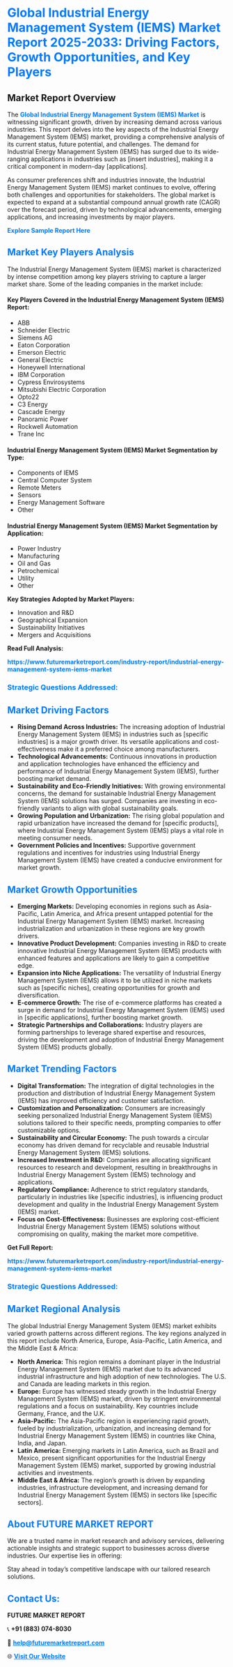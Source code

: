 <h1 style="color: #007BFF;">Global Industrial Energy Management System (IEMS) Market Report 2025-2033: Driving Factors, Growth Opportunities, and Key Players</h1>

<section id="overview">
<h2>Market Report Overview</h2>
<p>The <a href="https://www.futuremarketreport.com/industry-report/industrial-energy-management-system-iems-market" style="color: #007BFF; text-decoration: none;"><strong>Global Industrial Energy Management System (IEMS) Market</strong></a> is witnessing significant growth, driven by increasing demand across various industries. This report delves into the key aspects of the Industrial Energy Management System (IEMS) market, providing a comprehensive analysis of its current status, future potential, and challenges. The demand for Industrial Energy Management System (IEMS) has surged due to its wide-ranging applications in industries such as [insert industries], making it a critical component in modern-day [applications].</p>
<p>As consumer preferences shift and industries innovate, the Industrial Energy Management System (IEMS) market continues to evolve, offering both challenges and opportunities for stakeholders. The global market is expected to expand at a substantial compound annual growth rate (CAGR) over the forecast period, driven by technological advancements, emerging applications, and increasing investments by major players.</p>
</section>

<section id="overview">
<p><a href="https://www.futuremarketreport.com/request-sample/reportId=101761" style="color: #007BFF; text-decoration: none;"><strong>Explore Sample Report Here</strong></a></p>
</section>

<section id="key-players">
<h2 style="color: #007BFF;">Market Key Players Analysis</h2>
<p>The Industrial Energy Management System (IEMS) market is characterized by intense competition among key players striving to capture a larger market share. Some of the leading companies in the market include:</p>
<h4>Key Players Covered in the Industrial Energy Management System (IEMS) Report:</h4>
<ul><li>ABB</li><li>Schneider Electric</li><li>Siemens AG</li><li>Eaton Corporation</li><li>Emerson Electric</li><li>General Electric</li><li>Honeywell International</li><li>IBM Corporation</li><li>Cypress Envirosystems</li><li>Mitsubishi Electric Corporation</li><li>Opto22</li><li>C3 Energy</li><li>Cascade Energy</li><li>Panoramic Power</li><li>Rockwell Automation</li><li>Trane Inc</li></ul>
<h4>Industrial Energy Management System (IEMS) Market Segmentation by Type:</h4>
<ul><li>Components of IEMS</li><li>Central Computer System</li><li>Remote Meters</li><li>Sensors</li><li>Energy Management Software</li><li>Other</li></ul>

<h4>Industrial Energy Management System (IEMS) Market Segmentation by Application:</h4>
<ul><li>Power Industry</li><li>Manufacturing</li><li>Oil and Gas</li><li>Petrochemical</li><li>Utility</li><li>Other</li></ul>
<p><strong>Key Strategies Adopted by Market Players:</strong></p>
<ul>
<li>Innovation and R&D</li>
<li>Geographical Expansion</li>
<li>Sustainability Initiatives</li>
<li>Mergers and Acquisitions</li>
</ul>
</section>

<section>
<p><strong>Read Full Analysis: </strong></p><a href="https://www.futuremarketreport.com/industry-report/industrial-energy-management-system-iems-market" style="color: #007BFF; text-decoration: none;"><strong>https://www.futuremarketreport.com/industry-report/industrial-energy-management-system-iems-market</strong></a>
<h3 style="color: #007BFF;">Strategic Questions Addressed:</h3>
</section>

<section id="driving-factors">
<h2 style="color: #007BFF;">Market Driving Factors</h2>
<ul>
<li><strong>Rising Demand Across Industries:</strong> The increasing adoption of Industrial Energy Management System (IEMS) in industries such as [specific industries] is a major growth driver. Its versatile applications and cost-effectiveness make it a preferred choice among manufacturers.</li>
<li><strong>Technological Advancements:</strong> Continuous innovations in production and application technologies have enhanced the efficiency and performance of Industrial Energy Management System (IEMS), further boosting market demand.</li>
<li><strong>Sustainability and Eco-Friendly Initiatives:</strong> With growing environmental concerns, the demand for sustainable Industrial Energy Management System (IEMS) solutions has surged. Companies are investing in eco-friendly variants to align with global sustainability goals.</li>
<li><strong>Growing Population and Urbanization:</strong> The rising global population and rapid urbanization have increased the demand for [specific products], where Industrial Energy Management System (IEMS) plays a vital role in meeting consumer needs.</li>
<li><strong>Government Policies and Incentives:</strong> Supportive government regulations and incentives for industries using Industrial Energy Management System (IEMS) have created a conducive environment for market growth.</li>
</ul>
</section>

<section id="growth-opportunities">
<h2 style="color: #007BFF;">Market Growth Opportunities</h2>
<ul>
<li><strong>Emerging Markets:</strong> Developing economies in regions such as Asia-Pacific, Latin America, and Africa present untapped potential for the Industrial Energy Management System (IEMS) market. Increasing industrialization and urbanization in these regions are key growth drivers.</li>
<li><strong>Innovative Product Development:</strong> Companies investing in R&D to create innovative Industrial Energy Management System (IEMS) products with enhanced features and applications are likely to gain a competitive edge.</li>
<li><strong>Expansion into Niche Applications:</strong> The versatility of Industrial Energy Management System (IEMS) allows it to be utilized in niche markets such as [specific niches], creating opportunities for growth and diversification.</li>
<li><strong>E-commerce Growth:</strong> The rise of e-commerce platforms has created a surge in demand for Industrial Energy Management System (IEMS) used in [specific applications], further boosting market growth.</li>
<li><strong>Strategic Partnerships and Collaborations:</strong> Industry players are forming partnerships to leverage shared expertise and resources, driving the development and adoption of Industrial Energy Management System (IEMS) products globally.</li>
</ul>
</section>

<section id="trending-factors">
<h2 style="color: #007BFF;">Market Trending Factors</h2>
<ul>
<li><strong>Digital Transformation:</strong> The integration of digital technologies in the production and distribution of Industrial Energy Management System (IEMS) has improved efficiency and customer satisfaction.</li>
<li><strong>Customization and Personalization:</strong> Consumers are increasingly seeking personalized Industrial Energy Management System (IEMS) solutions tailored to their specific needs, prompting companies to offer customizable options.</li>
<li><strong>Sustainability and Circular Economy:</strong> The push towards a circular economy has driven demand for recyclable and reusable Industrial Energy Management System (IEMS) solutions.</li>
<li><strong>Increased Investment in R&D:</strong> Companies are allocating significant resources to research and development, resulting in breakthroughs in Industrial Energy Management System (IEMS) technology and applications.</li>
<li><strong>Regulatory Compliance:</strong> Adherence to strict regulatory standards, particularly in industries like [specific industries], is influencing product development and quality in the Industrial Energy Management System (IEMS) market.</li>
<li><strong>Focus on Cost-Effectiveness:</strong> Businesses are exploring cost-efficient Industrial Energy Management System (IEMS) solutions without compromising on quality, making the market more competitive.</li>
</ul>
</section>

<section>
<p><strong>Get Full Report: </strong></p><a href="https://www.futuremarketreport.com/industry-report/industrial-energy-management-system-iems-market" style="color: #007BFF; text-decoration: none;"><strong>https://www.futuremarketreport.com/industry-report/industrial-energy-management-system-iems-market</strong></a>
<h3 style="color: #007BFF;">Strategic Questions Addressed:</h3>
</section>


<section id="regional-analysis">
<h2 style="color: #007BFF;">Market Regional Analysis</h2>
<p>The global Industrial Energy Management System (IEMS) market exhibits varied growth patterns across different regions. The key regions analyzed in this report include North America, Europe, Asia-Pacific, Latin America, and the Middle East & Africa:</p>
<ul>
<li><strong>North America:</strong> This region remains a dominant player in the Industrial Energy Management System (IEMS) market due to its advanced industrial infrastructure and high adoption of new technologies. The U.S. and Canada are leading markets in this region.</li>
<li><strong>Europe:</strong> Europe has witnessed steady growth in the Industrial Energy Management System (IEMS) market, driven by stringent environmental regulations and a focus on sustainability. Key countries include Germany, France, and the U.K.</li>
<li><strong>Asia-Pacific:</strong> The Asia-Pacific region is experiencing rapid growth, fueled by industrialization, urbanization, and increasing demand for Industrial Energy Management System (IEMS) in countries like China, India, and Japan.</li>
<li><strong>Latin America:</strong> Emerging markets in Latin America, such as Brazil and Mexico, present significant opportunities for the Industrial Energy Management System (IEMS) market, supported by growing industrial activities and investments.</li>
<li><strong>Middle East & Africa:</strong> The region’s growth is driven by expanding industries, infrastructure development, and increasing demand for Industrial Energy Management System (IEMS) in sectors like [specific sectors].</li>
</ul>
</section>

<footer>
<h2 style="color: #007BFF;">About FUTURE MARKET REPORT</h2>
<p>We are a trusted name in market research and advisory services, delivering actionable insights and strategic support to businesses across diverse industries. Our expertise lies in offering:</p>

<p>Stay ahead in today’s competitive landscape with our tailored research solutions.</p>

<h2 style="color: #007BFF;">Contact Us:</h2>
<p><strong>FUTURE MARKET REPORT</strong></p>
<p>📞 <strong>+91 (883) 074-8030</strong></p>
<p>📧 <strong><a href="mailto:help@futuremarketreport.com" style="color: #007BFF;">help@futuremarketreport.com</a></strong></p>
<p>🌐 <strong><a href="https://www.futuremarketreport.com/" style="color: #007BFF;">Visit Our Website</a></strong></p>
</footer>